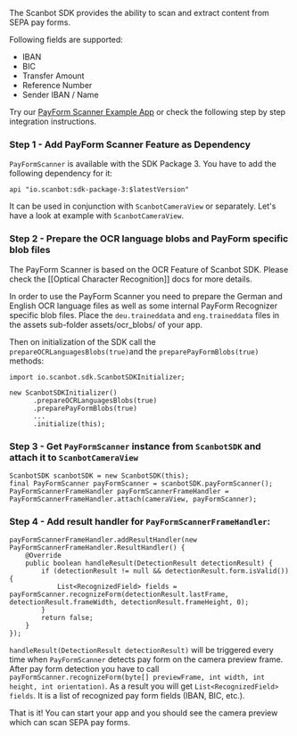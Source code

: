 The Scanbot SDK provides the ability to scan and extract content from SEPA pay forms.

Following fields are supported:
- IBAN
- BIC 
- Transfer Amount 
- Reference Number
- Sender IBAN / Name

Try our [PayForm Scanner Example App](https://github.com/doo/scanbot-sdk-example-android/tree/master/ScanbotSDKexample/payform-scanner) or check the following step by step integration instructions.

### Step 1 - Add PayForm Scanner Feature as Dependency

`PayFormScanner` is available with the SDK Package 3. You have to add the following dependency for it:

    api "io.scanbot:sdk-package-3:$latestVersion"

It can be used in conjunction with `ScanbotCameraView` or separately. Let's have a look at example with `ScanbotCameraView`.


### Step 2 - Prepare the OCR language blobs and PayForm specific blob files
The PayForm Scanner is based on the OCR Feature of Scanbot SDK. Please check the [[Optical Character Recognition]] docs for more details.

In order to use the PayForm Scanner you need to prepare the German and English OCR language files as well as some internal PayForm Recognizer specific blob files. Place the `deu.traineddata` and `eng.traineddata` files in the assets sub-folder assets/ocr_blobs/ of your app.

Then on initialization of the SDK call the `prepareOCRLanguagesBlobs(true)`and the `preparePayFormBlobs(true)` methods:
```
import io.scanbot.sdk.ScanbotSDKInitializer;

new ScanbotSDKInitializer()
      .prepareOCRLanguagesBlobs(true)
      .preparePayFormBlobs(true)
      ...
      .initialize(this);
```

### Step 3 - Get `PayFormScanner` instance from `ScanbotSDK` and attach it to `ScanbotCameraView`

    ScanbotSDK scanbotSDK = new ScanbotSDK(this);
    final PayFormScanner payFormScanner = scanbotSDK.payFormScanner();
    PayFormScannerFrameHandler payFormScannerFrameHandler = PayFormScannerFrameHandler.attach(cameraView, payFormScanner);

### Step 4 - Add result handler for `PayFormScannerFrameHandler`:

    payFormScannerFrameHandler.addResultHandler(new PayFormScannerFrameHandler.ResultHandler() {
        @Override
        public boolean handleResult(DetectionResult detectionResult) {
            if (detectionResult != null && detectionResult.form.isValid()) {
                List<RecognizedField> fields = payFormScanner.recognizeForm(detectionResult.lastFrame, detectionResult.frameWidth, detectionResult.frameHeight, 0);
            }
            return false;
        }
    });

`handleResult(DetectionResult detectionResult)` will be triggered every time when `PayFormScanner` detects pay form on the camera preview frame. After pay form detection you have to call `payFormScanner.recognizeForm(byte[] previewFrame, int width, int height, int orientation)`. As a result you will get `List<RecognizedField> fields`. It is a list of recognized pay form fields (IBAN, BIC, etc.). 

That is it! You can start your app and you should see the camera preview which can scan SEPA pay forms.
